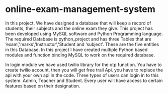 # online-exam-management-system

In this project, We have designed a database that will keep a record of students, their subjects and the online exam they give. This project has been developed using MySQL software and Python Programming language. The required Database is python_project and has three Tables that are ‘exam’,'marks’,'Instructor','Student and ‘subject’. These are the five entities in this Database. In this project I have created multiple Python based modules and function binding MySQL to work on the required database. 

In login module we have used twilio library for the otp function. You have to create twilio account, then you will get free trail Api. you have to replace the api with your own api in the code. Three types of users can login in to this system. Admin, Teacher and Student. Every user will have access to certain features based on their designation.




